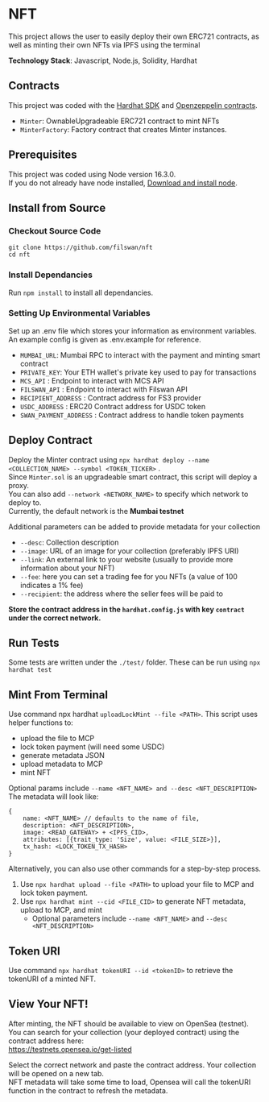 # NFT

This project allows the user to easily deploy their own ERC721 contracts, 
as well as minting their own NFTs via IPFS using the terminal

**Technology Stack**: Javascript, Node.js, Solidity, Hardhat

## Contracts

This project was coded with the [Hardhat SDK](https://hardhat.org/) and [Openzeppelin contracts](https://github.com/OpenZeppelin/openzeppelin-contracts/).

- `Minter`: OwnableUpgradeable ERC721 contract to mint NFTs
- `MinterFactory`: Factory contract that creates Minter instances.

## Prerequisites

This project was coded using Node version 16.3.0. \
If you do not already have node installed, [Download and install node](https://nodejs.org/en/download/).

## Install from Source

### Checkout Source Code

```
git clone https://github.com/filswan/nft
cd nft
```

### Install Dependancies

Run `npm install` to install all dependancies.

### Setting Up Environmental Variables

Set up an .env file which stores your
information as environment variables. \
An example config is given as .env.example for reference.

- `MUMBAI_URL`: Mumbai RPC to interact with the payment and minting smart contract
- `PRIVATE_KEY`: Your ETH wallet's private key used to pay for transactions
- `MCS_API` : Endpoint to interact with MCS API
- `FILSWAN_API` : Endpoint to interact with Filswan API
- `RECIPIENT_ADDRESS` : Contract address for FS3 provider
- `USDC_ADDRESS` : ERC20 Contract address for USDC token
- `SWAN_PAYMENT_ADDRESS` : Contract address to handle token payments

## Deploy Contract

Deploy the Minter contract using `npx hardhat deploy --name <COLLECTION_NAME> --symbol <TOKEN_TICKER>` . \
Since `Minter.sol` is an upgradeable smart contract, this script will deploy a proxy. \
You can also add `--network <NETWORK_NAME>` to specify which network to deploy to. \
Currently, the default network is the **Mumbai testnet**

Additional parameters can be added to provide metadata for your collection
- `--desc`: Collection description
- `--image`: URL of an image for your collection (preferably IPFS URI)
- `--link`: An external link to your website (usually to provide more information about your NFT)
- `--fee`: here you can set a trading fee for you NFTs (a value of 100 indicates a 1% fee)
- `--recipient`: the address where the seller fees will be paid to

**Store the contract address in the `hardhat.config.js` with key `contract` under the correct network.**

## Run Tests

Some tests are written under the `./test/` folder. These can be run using `npx hardhat test`

## Mint From Terminal

Use command npx hardhat `uploadLockMint --file <PATH>`. This script uses helper functions to:

- upload the file to MCP
- lock token payment (will need some USDC)
- generate metadata JSON
- upload metadata to MCP
- mint NFT

Optional params include `--name <NFT_NAME> and --desc <NFT_DESCRIPTION>` The metadata will look like:

```
{
    name: <NFT_NAME> // defaults to the name of file,
    description: <NFT_DESCRIPTION>,
    image: <READ_GATEWAY> + <IPFS_CID>,
    attributes: [{trait_type: 'Size', value: <FILE_SIZE>}],
    tx_hash: <LOCK_TOKEN_TX_HASH>
}
```

Alternatively, you can also use other commands for a step-by-step process.

1. Use `npx hardhat upload --file <PATH>` to upload your file to MCP and lock token payment.
2. Use `npx hardhat mint --cid <FILE_CID>` to generate NFT metadata, upload to MCP, and mint
   - Optional parameters include `--name <NFT_NAME>` and `--desc <NFT_DESCRIPTION>`

## Token URI

Use command `npx hardhat tokenURI --id <tokenID>` to retrieve the tokenURI of a minted NFT.

## View Your NFT!

After minting, the NFT should be available to view on OpenSea (testnet). \
You can search for your collection (your deployed contract) using the contract address here: \
https://testnets.opensea.io/get-listed

Select the correct network and paste the contract address. Your collection will be opened on a new tab. \
NFT metadata will take some time to load, Opensea will call the tokenURI function in the contract to refresh the metadata.
